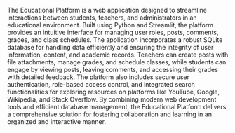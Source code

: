 The Educational Platform is a web application designed to streamline interactions between students, teachers, and administrators in an educational environment. Built using Python and Streamlit, the platform provides an intuitive interface for managing user roles, posts, comments, grades, and class schedules. The application incorporates a robust SQLite database for handling data efficiently and ensuring the integrity of user information, content, and academic records. Teachers can create posts with file attachments, manage grades, and schedule classes, while students can engage by viewing posts, leaving comments, and accessing their grades with detailed feedback. The platform also includes secure user authentication, role-based access control, and integrated search functionalities for exploring resources on platforms like YouTube, Google, Wikipedia, and Stack Overflow. By combining modern web development tools and efficient database management, the Educational Platform delivers a comprehensive solution for fostering collaboration and learning in an organized and interactive manner.
